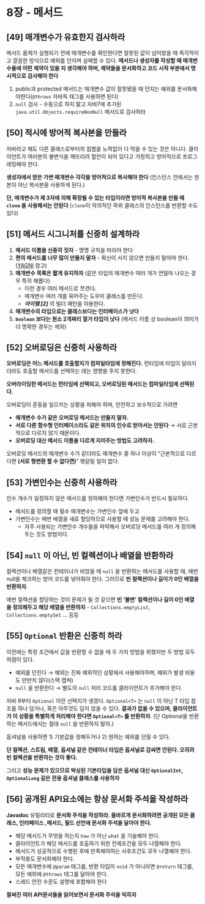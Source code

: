 # 8장 - 메서드

## [49] 매개변수가 유효한지 검사하라

메서드 몸체가 실행되기 전에 매개변수를 확인한다면 잘못된 값이 넘어왔을 때 즉각적이고 깔끔한 방식으로 예외를 던지며 실패할 수 있다. **메서드나 생성자를 작성할 때 매개변수들에 어떤 제약이 있을 지 생각해야 하며, 제약들을 문서화하고 코드 시작 부분에서 명시적으로 검사해야 한다**

1. public과 protected 메서드는 매개변수 값이 잘못됐을 때 던지는 예외를 문서화해야한다(`@throws` 자바독 태그를 사용하면 된다)
2. `null` 검사 - 수동으로 하지 말고 자바7에 추가된 `java.util.Objects.requireNonNull` 메서드로 검사하라

## [50] 적시에 방어적 복사본을 만들라

자바라고 해도 다른 클래스로부터의 침범을 노력없이 다 막을 수 있는 것은 아니다. 클라이언트가 여러분의 불변식을 깨뜨리려 혈안이 되어 있다고 가정하고 방어적으로 프로그래밍해야 한다.

**생성자에서 받은 가변 매개변수 각각을 방어적으로 복사해야 한다** (인스턴스 안에서는 원본이 아닌 복사본을 사용하게 된다.)

**단, 매개변수가 제 3자에 의해 확장될 수 있는 타입이라면 방어적 복사본을 만들 때 `clone` 을 사용해서는 안된다** (`clone`이 악의적인 하위 클래스의 인스턴스를 반환할 수도 있다)

## [51] 메서드 시그니처를 신중히 설계하라

1. **메서드 이름을 신중히 짓자** - 명명 규칙을 따라야 한다
2. **편의 메서드를 너무 많이 만들지 말자** - 확신이 서지 않으면 만들지 말아야 한다. ([YAGNI](https://ko.wikipedia.org/wiki/YAGNI) 참고)
3. **매개변수 목록은 짧게 유지하자** (같은 타입의 매개변수 여러 개가 연달아 나오는 경우 특히 해롭다)
   - 이런 경우 여러 메서드로 쪼갠다.
   - 매개변수 여러 개를 묶어주는 도우미 클래스를 만든다.
   - **_아이템 [2]_** 의 빌더 패턴을 이용한다.
4. **매개변수의 타입으로는 클래스보다는 인터페이스가 낫다**
5. **`boolean` 보다는 원소 2개짜리 열거 타입이 낫다** (메서드 이름 상 boolean이 의미가 더 명확한 경우는 제외)

## [52] 오버로딩은 신중히 사용하라

**오버로딩은 어느 메서드를 호출할지가 컴파일타임에 정해진다.** 런타임에 타입이 달라지더라도 호출할 메서드를 선택하는 데는 영향을 주지 못한다.

**오버라이딩한 메서드는 런타임에 선택되고, 오버로딩된 메서드는 컴파일타임에 선택된다.**

오버로딩이 혼동을 일으키는 상황을 피해야 하며, 안전하고 보수적으로 가려면

- **매개변수 수가 같은 오버로딩 메서드는 만들지 말자.**
- **서로 다른 함수형 인터페이스라도 같은 위치의 인수로 받아서는 안된다** → 서로 근본적으로 다르지 않기 때문이다.
- **오버로딩 대신 메서드 이름을 다르게 지어주는 방법도 고려하자.**

오버로딩 메서드의 매개변수 수가 같더라도 매개변수 중 하나 이상이 “근본적으로 다르다면 **(서로 형변환 할 수 없다면)**” 헷갈릴 일이 없다.

## [53] 가변인수는 신중히 사용하라

인수 개수가 일정하지 않은 메서드를 정의해야 한다면 가변인수가 반드시 필요하다.

- 메서드를 정의할 때 필수 매개변수는 가변인수 앞에 두고
- 가변인수는 매번 배열을 새로 할당하므로 사용할 때 성능 문제를 고려해야 한다.
  - 자주 사용되는 가변인수 개수들을 파악해서 오버로딩 메서드를 여러 개 정의해두는 것도 방법이다.

## [54] `null` 이 아닌, 빈 컬렉션이나 배열을 반환하라

컬렉션이나 배열같은 컨테이너가 비었을 때 `null` 을 반환하는 메서드를 사용할 때, 매번 null을 체크하는 방어 코드를 넣어줘야 한다. 그러므로 **빈 컬렉션이나 길이가 0인 배열을 반환하자**.

매번 컬렉션을 할당하는 것이 문제가 될 것 같으면 **빈 ‘불변’ 컬렉션이나 길이 0인 배열을 정의해두고 해당 배열을 반환하자** - `Collections.emptyList`, `Collections.emptySet` … 등등

## [55] `Optional` 반환은 신중히 하라

이전에는 특정 조건에서 값을 반환할 수 없을 때 두 가지 방법을 취했지만 두 방법 모두 허점이 있다.

- 예외를 던진다 → 예외는 진짜 예외적인 상황에서 사용해야하며, 예외가 발생 비용도 만만치 않다(스택 캡쳐)
- `null` 을 반환한다 → 별도의 `null` 처리 코드를 클라이언트가 추가해야 한다.

자바 8부터 `Optional` 이란 선택지가 생겼다. `Optional<T>` 는 `null` 이 아닌 T 타입 참조를 하나 담거나, 혹은 아무것도 담지 않을 수 있다. **결과가 없을 수 있으며, 클라이언트가 이 상황을 특별하게 처리해야 한다면 `Optional<T>` 를 반환하자**. (단 Optional을 반환하는 메서드에서는 절대 `null` 을 반환하지 말자.)

옵셔널을 사용하면 1) 기본값을 정해두거나 2) 원하는 예외를 던질 수 있다.

**단 컬렉션, 스트림, 배열, 옵셔널 같은 컨테이너 타입은 옵셔널로 감싸면 안된다. 오히려 빈 컬렉션을 반환하는 것이 좋다.**

그리고 **성능 문제가 있으므로 박싱된 기본타입을 담은 옵셔널 대신 `OptionalInt`, `OptionalLong` 같은 전용 옵셔널 클래스를 사용하자**

## [56] 공개된 API요소에는 항상 문서화 주석을 작성하라

**Javadoc** 유틸리티로 **문서화 주석을 작성하라. 올바르게 문서화하려면 공개된 모든 클래스, 인터페이스 ,메서드, 필드 선언에 문서화 주석을 달아야 한다.**

- 해당 메서드가 무엇을 하는지 `how` 가 아닌 `what` 을 기술해야 한다.
- 클라이언트가 해당 메서드를 호출하기 위한 전제조건을 모두 나열해야 한다.
- 메서드가 성공적으로 수행된 후에 만족해야하는 사후조건도 모두 나열해야 한다.
- 부작용도 문서화해야 한다.
- 모든 매개변수에 `@param` 태그를, 반환 타입이 `void` 가 아니라면 `@return` 태그를, 모든 예외에 `@throws` 태그를 달아야 한다.
- 스레드 안전 수준도 설명에 포함해야 한다

**잘써진 여러 API문서들을 읽어보면서 문서화 주석을 익히자**
